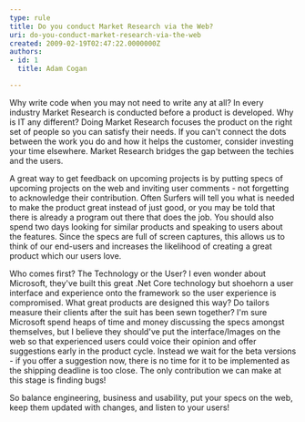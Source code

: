 ```yaml
---
type: rule
title: Do you conduct Market Research via the Web?
uri: do-you-conduct-market-research-via-the-web
created: 2009-02-19T02:47:22.0000000Z
authors:
- id: 1
  title: Adam Cogan

---
```


Why write code when you may not need to write any at all? In every industry Market Research is conducted before a product is developed. Why is IT any different? Doing Market Research focuses the product on the right set of people so you can satisfy their needs. If you can't connect the dots between the work you do and how it helps the customer, consider investing your time elsewhere. Market Research bridges the gap between the techies and the users.<br>
 
A great way to get feedback on upcoming projects is by putting specs of upcoming projects on the web and inviting user comments - not forgetting to acknowledge their contribution. Often Surfers will tell you what is needed to make the product great instead of just good, or you may be told that there is already a program out there that does the job. You should also spend two days looking for similar products and speaking to users about the features. Since the specs are full of screen captures, this allows us to think of our end-users and increases the likelihood of creating a great product which our users love.

Who comes first? The Technology or the User? I even wonder about Microsoft, they've built this great .Net Core technology but shoehorn a user interface and experience onto the framework so the user experience is compromised. What great products are designed this way? Do tailors measure their clients after the suit has been sewn together? I'm sure Microsoft spend heaps of time and money discussing the specs amongst themselves, but I believe they should've put the interface/Images on the web so that experienced users could voice their opinion and offer suggestions early in the product cycle. Instead we wait for the beta versions - if you offer a suggestion now, there is no time for it to be implemented as the shipping deadline is too close. The only contribution we can make at this stage is finding bugs!

So balance engineering, business and usability, put your specs on the web, keep them updated with changes, and listen to your users!
